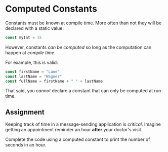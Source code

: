 # Computed Constants

Constants must be known at compile time. More often than not they will be declared with a static value:

```go
const myInt = 15
```

However, constants *can be computed* so long as the computation can happen at *compile time*.

For example, this is valid:

```go
const firstName = "Lane"
const lastName = "Wagner"
const fullName = firstName + " " + lastName
```

That said, you *cannot* declare a constant that can only be computed at run-time.

## Assignment

Keeping track of time in a message-sending application is *critical*. Imagine getting an appointment reminder an hour **after** your doctor's visit.

Complete the code using a computed constant to print the number of seconds in an hour.